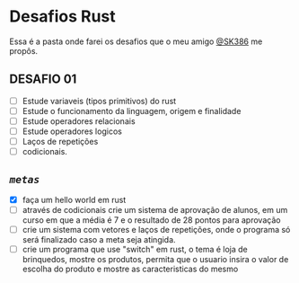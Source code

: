 # Desafios Rust
Essa é a pasta onde farei os desafios que o meu amigo [@SK386](https://github.com/SK386) me propôs.

## DESAFIO 01
 - [ ] Estude variaveis (tipos primitivos) do rust
 - [ ] Estude o funcionamento da linguagem, origem e finalidade
 - [ ] Estude operadores relacionais
 - [ ] Estude operadores logicos
 - [ ] Laços de repetições
 - [ ] codicionais.

## *`metas`*
 - [X] faça um hello world em rust
 - [ ] através de codicionais crie um sistema de aprovação de alunos,
 em um curso em que a média é 7 e o resultado de 28 pontos para aprovação
 - [ ] crie um sistema com vetores e laços de repetições, onde o programa só será finalizado
caso a meta seja atingida.
 - [ ] crie um programa que use "switch" em rust, o tema é loja de brinquedos, mostre os produtos,
permita que o usuario insira o valor de escolha do produto e mostre as caracteristicas do mesmo
